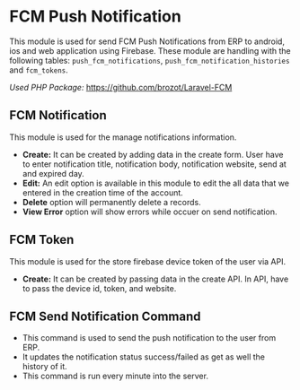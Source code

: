 # FCM Push Notification

This module is used for send FCM Push Notifications from ERP to android, ios and web application using Firebase. These module are handling with the following tables: `push_fcm_notifications`, `push_fcm_notification_histories` and `fcm_tokens`.

*Used PHP Package:* https://github.com/brozot/Laravel-FCM

## FCM Notification
This module is used for the manage notifications information.
 - **Create:** It can be created by adding data in the create form. User have to enter notification title, notification body, notification website, send at and expired day. 
 - **Edit:** An edit option is available in this module to edit the all data that we entered in the creation time of the account.
 - **Delete** option will permanently delete a records.
 - **View Error** option will show errors while occuer on send notification.

## FCM Token
This module is used for the store firebase device token of the user via API.
 - **Create:** It can be created by passing data in the create API. In API, have to pass the device id, token, and website.

## FCM Send Notification Command
 - This command is used to send the push notification to the user from ERP. 
 - It updates the notification status success/failed as get as well the history of it. 
 - This command is run every minute into the server.